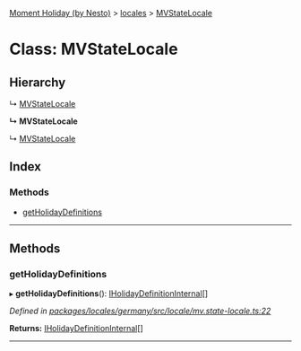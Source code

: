 [Moment Holiday (by Nesto)](../README.md) > [locales](../modules/locales.md) > [MVStateLocale](../classes/locales.mvstatelocale.md)

# Class: MVStateLocale

## Hierarchy

↳  [MVStateLocale](locales.mvstatelocale.md)

**↳ MVStateLocale**

↳  [MVStateLocale](locales.mvstatelocale.md)

## Index

### Methods

* [getHolidayDefinitions](locales.mvstatelocale.md#getholidaydefinitions)

---

## Methods

<a id="getholidaydefinitions"></a>

###  getHolidayDefinitions

▸ **getHolidayDefinitions**(): [IHolidayDefinitionInternal](../interfaces/_node_modules__nesto_software_moment_holiday_core_src_holiday_definition_interface_.iholidaydefinitioninternal.md)[]

*Defined in [packages/locales/germany/src/locale/mv.state-locale.ts:22](https://github.com/nesto-software/moment-holiday/blob/c39e49d/packages/locales/germany/src/locale/mv.state-locale.ts#L22)*

**Returns:** [IHolidayDefinitionInternal](../interfaces/_node_modules__nesto_software_moment_holiday_core_src_holiday_definition_interface_.iholidaydefinitioninternal.md)[]

___

